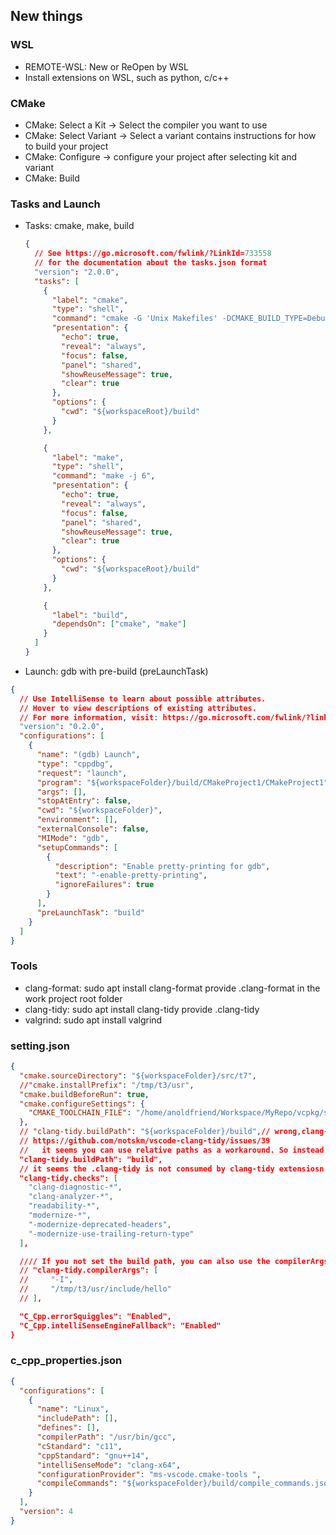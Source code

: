 ## New things

### WSL

- REMOTE-WSL: New or ReOpen by WSL
- Install extensions on WSL, such as python, c/c++

### CMake

- CMake: Select a Kit -> Select the compiler you want to use
- CMake: Select Variant -> Select a variant contains instructions for how to build your project
- CMake: Configure -> configure your project after selecting kit and variant
- CMake: Build

### Tasks and Launch

- Tasks: cmake, make, build

  ```json
  {
    // See https://go.microsoft.com/fwlink/?LinkId=733558
    // for the documentation about the tasks.json format
    "version": "2.0.0",
    "tasks": [
      {
        "label": "cmake",
        "type": "shell",
        "command": "cmake -G 'Unix Makefiles' -DCMAKE_BUILD_TYPE=Debug ..",
        "presentation": {
          "echo": true,
          "reveal": "always",
          "focus": false,
          "panel": "shared",
          "showReuseMessage": true,
          "clear": true
        },
        "options": {
          "cwd": "${workspaceRoot}/build"
        }
      },

      {
        "label": "make",
        "type": "shell",
        "command": "make -j 6",
        "presentation": {
          "echo": true,
          "reveal": "always",
          "focus": false,
          "panel": "shared",
          "showReuseMessage": true,
          "clear": true
        },
        "options": {
          "cwd": "${workspaceRoot}/build"
        }
      },

      {
        "label": "build",
        "dependsOn": ["cmake", "make"]
      }
    ]
  }
  ```

- Launch: gdb with pre-build (preLaunchTask)

```json
{
  // Use IntelliSense to learn about possible attributes.
  // Hover to view descriptions of existing attributes.
  // For more information, visit: https://go.microsoft.com/fwlink/?linkid=830387
  "version": "0.2.0",
  "configurations": [
    {
      "name": "(gdb) Launch",
      "type": "cppdbg",
      "request": "launch",
      "program": "${workspaceFolder}/build/CMakeProject1/CMakeProject1",
      "args": [],
      "stopAtEntry": false,
      "cwd": "${workspaceFolder}",
      "environment": [],
      "externalConsole": false,
      "MIMode": "gdb",
      "setupCommands": [
        {
          "description": "Enable pretty-printing for gdb",
          "text": "-enable-pretty-printing",
          "ignoreFailures": true
        }
      ],
      "preLaunchTask": "build"
    }
  ]
}
```

### Tools

- clang-format: sudo apt install clang-format
  provide .clang-format in the work project root folder
- clang-tidy: sudo apt install clang-tidy
  provide .clang-tidy
- valgrind: sudo apt install valgrind

### setting.json

```json
{
  "cmake.sourceDirectory": "${workspaceFolder}/src/t7",
  //"cmake.installPrefix": "/tmp/t3/usr",
  "cmake.buildBeforeRun": true,
  "cmake.configureSettings": {
    "CMAKE_TOOLCHAIN_FILE": "/home/anoldfriend/Workspace/MyRepo/vcpkg/scripts/buildsystems/vcpkg.cmake"
  },
  // "clang-tidy.buildPath": "${workspaceFolder}/build",// wrong,clang-tidy.buildPath donot support variables like ${workspaceFolder}.
  // https://github.com/notskm/vscode-clang-tidy/issues/39
  //   it seems you can use relative paths as a workaround. So instead of ${workspaceFolder}/build you can use build.
  "clang-tidy.buildPath": "build",
  // it seems the .clang-tidy is not consumed by clang-tidy extensiosn
  "clang-tidy.checks": [
    "clang-diagnostic-*",
    "clang-analyzer-*",
    "readability-*",
    "modernize-*",
    "-modernize-deprecated-headers",
    "-modernize-use-trailing-return-type"
  ],

  //// If you not set the build path, you can also use the compilerArgs to add include dirfor clang - tidy to avoid the include error from clang - tidy
  // "clang-tidy.compilerArgs": [
  //     "-I",
  //     "/tmp/t3/usr/include/hello"
  // ],

  "C_Cpp.errorSquiggles": "Enabled",
  "C_Cpp.intelliSenseEngineFallback": "Enabled"
}
```

### c_cpp_properties.json

```json
{
  "configurations": [
    {
      "name": "Linux",
      "includePath": [],
      "defines": [],
      "compilerPath": "/usr/bin/gcc",
      "cStandard": "c11",
      "cppStandard": "gnu++14",
      "intelliSenseMode": "clang-x64",
      "configurationProvider": "ms-vscode.cmake-tools ",
      "compileCommands": "${workspaceFolder}/build/compile_commands.json"
    }
  ],
  "version": 4
}
```
